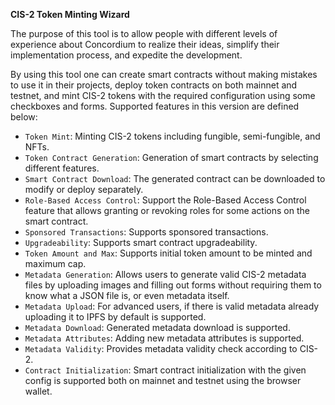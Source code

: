 **CIS-2 Token Minting Wizard**

The purpose of this tool is to allow people with different levels of experience about Concordium to realize their ideas, simplify their implementation process, and expedite the development.

By using this tool one can create smart contracts without making mistakes to use it in their projects, deploy token contracts on both mainnet and testnet, and mint CIS-2 tokens with the required configuration using some checkboxes and forms. Supported features in this version are defined below:

- `Token Mint`: Minting CIS-2 tokens including fungible, semi-fungible, and NFTs.
- `Token Contract Generation`: Generation of smart contracts by selecting different features.
- `Smart Contract Download`: The generated contract can be downloaded to modify or deploy separately.
- `Role-Based Access Control`: Support the Role-Based Access Control feature that allows granting or revoking roles for some actions on the smart contract.
- `Sponsored Transactions`: Supports sponsored transactions.
- `Upgradeability`: Supports smart contract upgradeability.
- `Token Amount and Max`: Supports initial token amount to be minted and maximum cap.
- `Metadata Generation`: Allows users to generate valid CIS-2 metadata files by uploading images and filling out forms without requiring them to know what a JSON file is, or even metadata itself.
- `Metadata Upload`: For advanced users, if there is valid metadata already uploading it to IPFS by default is supported.
- `Metadata Download`: Generated metadata download is supported.
- `Metadata Attributes`: Adding new metadata attributes is supported.
- `Metadata Validity`: Provides metadata validity check according to CIS-2.
- `Contract Initialization`: Smart contract initialization with the given config is supported both on mainnet and testnet using the browser wallet.
